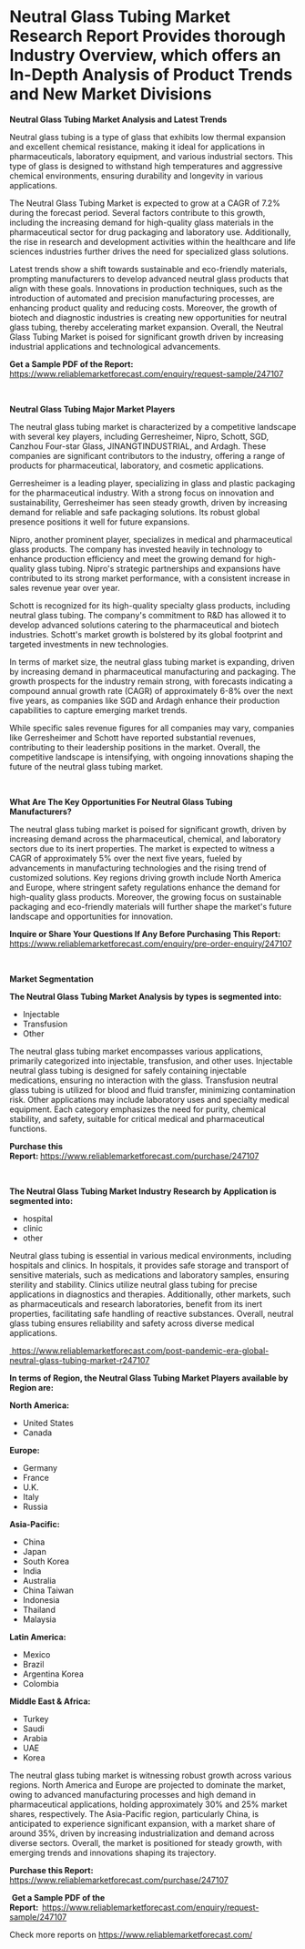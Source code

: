 <p><h1>Neutral Glass Tubing Market Research Report Provides thorough Industry Overview, which offers an In-Depth Analysis of Product Trends and New Market Divisions</h1></p><p><strong>Neutral Glass Tubing Market Analysis and Latest Trends</strong></p>
<p><p>Neutral glass tubing is a type of glass that exhibits low thermal expansion and excellent chemical resistance, making it ideal for applications in pharmaceuticals, laboratory equipment, and various industrial sectors. This type of glass is designed to withstand high temperatures and aggressive chemical environments, ensuring durability and longevity in various applications.</p><p>The Neutral Glass Tubing Market is expected to grow at a CAGR of 7.2% during the forecast period. Several factors contribute to this growth, including the increasing demand for high-quality glass materials in the pharmaceutical sector for drug packaging and laboratory use. Additionally, the rise in research and development activities within the healthcare and life sciences industries further drives the need for specialized glass solutions.</p><p>Latest trends show a shift towards sustainable and eco-friendly materials, prompting manufacturers to develop advanced neutral glass products that align with these goals. Innovations in production techniques, such as the introduction of automated and precision manufacturing processes, are enhancing product quality and reducing costs. Moreover, the growth of biotech and diagnostic industries is creating new opportunities for neutral glass tubing, thereby accelerating market expansion. Overall, the Neutral Glass Tubing Market is poised for significant growth driven by increasing industrial applications and technological advancements.</p></p>
<p><strong>Get a Sample PDF of the Report:&nbsp;</strong> <a href="https://www.reliablemarketforecast.com/enquiry/request-sample/247107?utm_campaign=3512&utm_medium=2&utm_source=Github&utm_content=ia&utm_term=30032025&utm_id=neutral-glass-tubing">https://www.reliablemarketforecast.com/enquiry/request-sample/247107</a></p>
<p>&nbsp;</p>
<p><strong>Neutral Glass Tubing Major Market Players</strong></p>
<p><p>The neutral glass tubing market is characterized by a competitive landscape with several key players, including Gerresheimer, Nipro, Schott, SGD, Canzhou Four-star Glass, JINANGTINDUSTRIAL, and Ardagh. These companies are significant contributors to the industry, offering a range of products for pharmaceutical, laboratory, and cosmetic applications.</p><p>Gerresheimer is a leading player, specializing in glass and plastic packaging for the pharmaceutical industry. With a strong focus on innovation and sustainability, Gerresheimer has seen steady growth, driven by increasing demand for reliable and safe packaging solutions. Its robust global presence positions it well for future expansions.</p><p>Nipro, another prominent player, specializes in medical and pharmaceutical glass products. The company has invested heavily in technology to enhance production efficiency and meet the growing demand for high-quality glass tubing. Nipro's strategic partnerships and expansions have contributed to its strong market performance, with a consistent increase in sales revenue year over year.</p><p>Schott is recognized for its high-quality specialty glass products, including neutral glass tubing. The company's commitment to R&D has allowed it to develop advanced solutions catering to the pharmaceutical and biotech industries. Schott's market growth is bolstered by its global footprint and targeted investments in new technologies.</p><p>In terms of market size, the neutral glass tubing market is expanding, driven by increasing demand in pharmaceutical manufacturing and packaging. The growth prospects for the industry remain strong, with forecasts indicating a compound annual growth rate (CAGR) of approximately 6-8% over the next five years, as companies like SGD and Ardagh enhance their production capabilities to capture emerging market trends.</p><p>While specific sales revenue figures for all companies may vary, companies like Gerresheimer and Schott have reported substantial revenues, contributing to their leadership positions in the market. Overall, the competitive landscape is intensifying, with ongoing innovations shaping the future of the neutral glass tubing market.</p></p>
<p>&nbsp;</p>
<p><strong>What Are The Key Opportunities For Neutral Glass Tubing Manufacturers?</strong></p>
<p><p>The neutral glass tubing market is poised for significant growth, driven by increasing demand across the pharmaceutical, chemical, and laboratory sectors due to its inert properties. The market is expected to witness a CAGR of approximately 5% over the next five years, fueled by advancements in manufacturing technologies and the rising trend of customized solutions. Key regions driving growth include North America and Europe, where stringent safety regulations enhance the demand for high-quality glass products. Moreover, the growing focus on sustainable packaging and eco-friendly materials will further shape the market's future landscape and opportunities for innovation.</p></p>
<p><strong>Inquire or Share Your Questions If Any Before Purchasing This Report:</strong> <a href="https://www.reliablemarketforecast.com/enquiry/pre-order-enquiry/247107?utm_campaign=3512&utm_medium=2&utm_source=Github&utm_content=ia&utm_term=30032025&utm_id=neutral-glass-tubing">https://www.reliablemarketforecast.com/enquiry/pre-order-enquiry/247107</a></p>
<p>&nbsp;</p>
<p><strong>Market Segmentation</strong></p>
<p><strong>The Neutral Glass Tubing Market Analysis by types is segmented into:</strong></p>
<p><ul><li>Injectable</li><li>Transfusion</li><li>Other</li></ul></p>
<p><p>The neutral glass tubing market encompasses various applications, primarily categorized into injectable, transfusion, and other uses. Injectable neutral glass tubing is designed for safely containing injectable medications, ensuring no interaction with the glass. Transfusion neutral glass tubing is utilized for blood and fluid transfer, minimizing contamination risk. Other applications may include laboratory uses and specialty medical equipment. Each category emphasizes the need for purity, chemical stability, and safety, suitable for critical medical and pharmaceutical functions.</p></p>
<p><strong>Purchase this Report:&nbsp;</strong><a href="https://www.reliablemarketforecast.com/purchase/247107?utm_campaign=3512&utm_medium=2&utm_source=Github&utm_content=ia&utm_term=30032025&utm_id=neutral-glass-tubing">https://www.reliablemarketforecast.com/purchase/247107</a></p>
<p>&nbsp;</p>
<p><strong>The Neutral Glass Tubing Market Industry Research by Application is segmented into:</strong></p>
<p><ul><li>hospital</li><li>clinic</li><li>other</li></ul></p>
<p><p>Neutral glass tubing is essential in various medical environments, including hospitals and clinics. In hospitals, it provides safe storage and transport of sensitive materials, such as medications and laboratory samples, ensuring sterility and stability. Clinics utilize neutral glass tubing for precise applications in diagnostics and therapies. Additionally, other markets, such as pharmaceuticals and research laboratories, benefit from its inert properties, facilitating safe handling of reactive substances. Overall, neutral glass tubing ensures reliability and safety across diverse medical applications.</p></p>
<p><a href="https://www.reliablemarketforecast.com/post-pandemic-era-global-neutral-glass-tubing-market-r247107?utm_campaign=3512&utm_medium=2&utm_source=Github&utm_content=ia&utm_term=30032025&utm_id=neutral-glass-tubing">&nbsp;https://www.reliablemarketforecast.com/post-pandemic-era-global-neutral-glass-tubing-market-r247107</a></p>
<p><strong>In terms of Region, the Neutral Glass Tubing Market Players available by Region are:</strong></p>
<p>
    <p> <strong> North America: </strong>
        <ul>
            <li>United States</li>
            <li>Canada</li>
        </ul>
        </p> 
    <p> <strong> Europe: </strong>
        <ul>
            <li>Germany</li>
            <li>France</li>
            <li>U.K.</li>
            <li>Italy</li>
            <li>Russia</li>
        </ul>
        </p> 
    <p> <strong> Asia-Pacific: </strong>
        <ul>
            <li>China</li>
            <li>Japan</li>
            <li>South Korea</li>
            <li>India</li>
            <li>Australia</li>
            <li>China Taiwan</li>
            <li>Indonesia</li>
            <li>Thailand</li>
            <li>Malaysia</li>
        </ul>
        </p> 
    <p> <strong> Latin America: </strong>
        <ul>
            <li>Mexico</li>
            <li>Brazil</li>
            <li>Argentina Korea</li>
            <li>Colombia</li>
        </ul>
        </p> 
    <p> <strong> Middle East & Africa: </strong>
        <ul>
            <li>Turkey</li>
            <li>Saudi</li>
            <li>Arabia</li>
            <li>UAE</li>
            <li>Korea</li>
        </ul>
    </p>
    </p>
<p><p>The neutral glass tubing market is witnessing robust growth across various regions. North America and Europe are projected to dominate the market, owing to advanced manufacturing processes and high demand in pharmaceutical applications, holding approximately 30% and 25% market shares, respectively. The Asia-Pacific region, particularly China, is anticipated to experience significant expansion, with a market share of around 35%, driven by increasing industrialization and demand across diverse sectors. Overall, the market is positioned for steady growth, with emerging trends and innovations shaping its trajectory.</p></p>
<p><strong>Purchase this Report: </strong><a href="https://www.reliablemarketforecast.com/purchase/247107?utm_campaign=3512&utm_medium=2&utm_source=Github&utm_content=ia&utm_term=30032025&utm_id=neutral-glass-tubing">https://www.reliablemarketforecast.com/purchase/247107</a></p>
<p>&nbsp;<strong>Get a Sample PDF of the Report:&nbsp;&nbsp;</strong><a href="https://www.reliablemarketforecast.com/enquiry/request-sample/247107?utm_campaign=3512&utm_medium=2&utm_source=Github&utm_content=ia&utm_term=30032025&utm_id=neutral-glass-tubing">https://www.reliablemarketforecast.com/enquiry/request-sample/247107</a></p>
<p><strong></strong></p>
<p>Check more reports on <a href="https://www.reliablemarketforecast.com/?utm_campaign=3512&utm_medium=2&utm_source=Github&utm_content=ia&utm_term=30032025&utm_id=neutral-glass-tubing">https://www.reliablemarketforecast.com/</a></p>